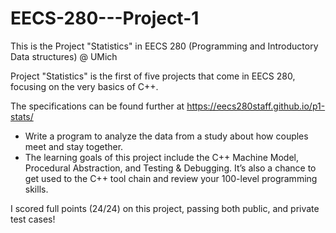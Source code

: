 # EECS-280---Project-1
This is the Project "Statistics" in EECS 280 (Programming and Introductory Data structures) @ UMich

Project "Statistics" is the first of five projects that come in EECS 280, focusing on the very basics of C++.




The specifications can be found further at https://eecs280staff.github.io/p1-stats/






- Write a program to analyze the data from a study about how couples meet and stay together.
- The learning goals of this project include the C++ Machine Model, Procedural Abstraction, and Testing & Debugging. It’s also a chance to get used to the C++ tool chain and review your 100-level programming skills.

I scored full points (24/24) on this project, passing both public, and private test cases!
